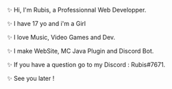 :sparkles: Hi, I'm Rubis, a Professionnal Web Developper.

:sparkles: I have 17 yo and i'm a Girl

:sparkles: I love Music, Video Games and Dev.

:sparkles: I make WebSite, MC Java Plugin and Discord Bot.

:sparkles: If you have a question go to my Discord : Rubis#7671.

:sparkles: See you later !
